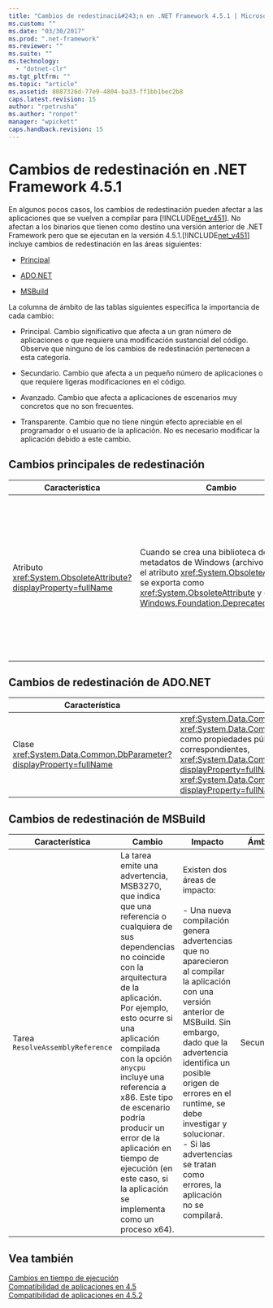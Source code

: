```yaml
---
title: "Cambios de redestinaci&#243;n en .NET Framework 4.5.1 | Microsoft Docs"
ms.custom: ""
ms.date: "03/30/2017"
ms.prod: ".net-framework"
ms.reviewer: ""
ms.suite: ""
ms.technology: 
  - "dotnet-clr"
ms.tgt_pltfrm: ""
ms.topic: "article"
ms.assetid: 8087326d-77e9-4804-ba33-ff1bb1bec2b8
caps.latest.revision: 15
author: "rpetrusha"
ms.author: "ronpet"
manager: "wpickett"
caps.handback.revision: 15
---
```

# Cambios de redestinaci&#243;n en .NET Framework 4.5.1
En algunos pocos casos, los cambios de redestinación pueden afectar a las aplicaciones que se vuelven a compilar para [!INCLUDE[net_v451](../../../includes/net-v451-md.md)]. No afectan a los binarios que tienen como destino una versión anterior de .NET Framework pero que se ejecutan en la versión 4.5.1.[!INCLUDE[net_v451](../../../includes/net-v451-md.md)] incluye cambios de redestinación en las áreas siguientes:  
  
-   [Principal](#Core)  
  
-   [ADO.NET](#ADO)  
  
-   [MSBuild](#MSBuild)  
  
 La columna de ámbito de las tablas siguientes especifica la importancia de cada cambio:  
  
-   Principal. Cambio significativo que afecta a un gran número de aplicaciones o que requiere una modificación sustancial del código. Observe que ninguno de los cambios de redestinación pertenecen a esta categoría.  
  
-   Secundario. Cambio que afecta a un pequeño número de aplicaciones o que requiere ligeras modificaciones en el código.  
  
-   Avanzado. Cambio que afecta a aplicaciones de escenarios muy concretos que no son frecuentes.  
  
-   Transparente. Cambio que no tiene ningún efecto apreciable en el programador o el usuario de la aplicación. No es necesario modificar la aplicación debido a este cambio.  
  
<a name="Core"></a>   
## Cambios principales de redestinación  
  
|Característica|Cambio|Impacto|Ámbito|  
|--------------------|------------|-------------|------------|  
|Atributo <xref:System.ObsoleteAttribute?displayProperty=fullName>|Cuando se crea una biblioteca de metadatos de Windows \(archivo .winmd\), el atributo <xref:System.ObsoleteAttribute> se exporta como <xref:System.ObsoleteAttribute> y como [Windows.Foundation.DeprecatedAttribute](http://msdn.microsoft.com/library/windows/apps/windows.foundation.metadata.deprecatedattribute.aspx).|Volver a compilar el código fuente existente que usa el atributo <xref:System.ObsoleteAttribute> puede generar advertencias al utilizar ese código desde C\+\+\/CX o JavaScript.<br /><br /> No se recomienda aplicar <xref:System.ObsoleteAttribute> y [Windows.Foundation.DeprecatedAttribute](http://msdn.microsoft.com/library/windows/apps/windows.foundation.metadata.deprecatedattribute.aspx) al código en los ensamblados administrados; se podrían producir advertencias de compilación.<br /><br /> Para obtener más información, vea el tema de referencia <xref:System.ObsoleteAttribute>.|Avanzado|  
  
<a name="ADO"></a>   
## Cambios de redestinación de ADO.NET  
  
|Característica|Cambio|Impacto|Ámbito|  
|--------------------|------------|-------------|------------|  
|Clase <xref:System.Data.Common.DbParameter?displayProperty=fullName>|<xref:System.Data.Common.DbParameter.Precision%2A?displayProperty=fullName> y <xref:System.Data.Common.DbParameter.Scale%2A?displayProperty=fullName> se implementan como propiedades públicas virtuales. Reemplazan las implementaciones de interfaz explícitas correspondientes, <xref:System.Data.Common.DbParameter.System%23Data%23IDbDataParameter%23Precision%2A?displayProperty=fullName> y <xref:System.Data.Common.DbParameter.System%23Data%23IDbDataParameter%23Scale%2A?displayProperty=fullName>.|El cambio solo afecta a los desarrolladores que compilan un proveedor de bases de datos de ADO.NET.|Avanzado|  
  
<a name="MSBuild"></a>   
## Cambios de redestinación de MSBuild  
  
|Característica|Cambio|Impacto|Ámbito|  
|--------------------|------------|-------------|------------|  
|Tarea `ResolveAssemblyReference`|La tarea emite una advertencia, MSB3270, que indica que una referencia o cualquiera de sus dependencias no coincide con la arquitectura de la aplicación. Por ejemplo, esto ocurre si una aplicación compilada con la opción `anycpu` incluye una referencia a x86. Este tipo de escenario podría producir un error de la aplicación en tiempo de ejecución \(en este caso, si la aplicación se implementa como un proceso x64\).|Existen dos áreas de impacto:<br /><br /> -   Una nueva compilación genera advertencias que no aparecieron al compilar la aplicación con una versión anterior de MSBuild. Sin embargo, dado que la advertencia identifica un posible origen de errores en el runtime, se debe investigar y solucionar.<br />-   Si las advertencias se tratan como errores, la aplicación no se compilará.|Secundaria|  
  
## Vea también  
 [Cambios en tiempo de ejecución](../../../docs/framework/migration-guide/runtime-changes-in-the-net-framework-4-5-1.md)   
 [Compatibilidad de aplicaciones en 4.5](../../../docs/framework/migration-guide/application-compatibility-in-the-net-framework-4-5.md)   
 [Compatibilidad de aplicaciones en 4.5.2](../../../docs/framework/migration-guide/application-compatibility-in-the-net-framework-4-5-2.md)